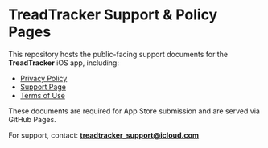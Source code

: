 # TreadTracker Support & Policy Pages

This repository hosts the public-facing support documents for the **TreadTracker** iOS app, including:

- [Privacy Policy](privacy-policy.html)
- [Support Page](support.html)
- [Terms of Use](terms.html)

These documents are required for App Store submission and are served via GitHub Pages.

For support, contact: **treadtracker_support@icloud.com**
